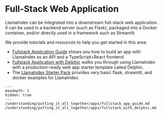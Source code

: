 # Full-Stack Web Application

LlamaIndex can be integrated into a downstream full-stack web application. It can be used in a backend server (such as Flask), packaged into a Docker container, and/or directly used in a framework such as Streamlit.

We provide tutorials and resources to help you get started in this area:

- [Fullstack Application Guide](/understanding/putting_it_all_together/apps/fullstack_app_guide.md) shows you how to build an app with LlamaIndex as an API and a TypeScript+React frontend
- [Fullstack Application with Delphic](/understanding/putting_it_all_together/apps/fullstack_with_delphic.md) walks you through using LlamaIndex with a production-ready web app starter template called Delphic.
- The [LlamaIndex Starter Pack](https://github.com/logan-markewich/llama_index_starter_pack) provides very basic flask, streamlit, and docker examples for LlamaIndex.

```{toctree}
---
maxdepth: 1
hidden: true
---
/understanding/putting_it_all_together/apps/fullstack_app_guide.md
/understanding/putting_it_all_together/apps/fullstack_with_delphic.md
```
